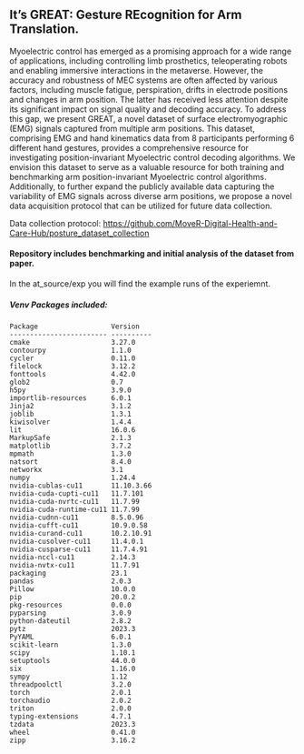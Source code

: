 ## It’s GREAT: Gesture REcognition for Arm Translation.

Myoelectric control has emerged as a promising approach for a wide range of applications, including controlling limb prosthetics, teleoperating robots and enabling immersive interactions in the metaverse. However, the accuracy and robustness of MEC systems are often affected by various factors, including muscle fatigue, perspiration, drifts in electrode positions and changes in arm position. The latter has received less attention despite its significant impact on signal quality and decoding accuracy. To address this gap, we present GREAT, a novel dataset of surface electromyographic (EMG) signals captured from multiple arm positions. This dataset, comprising EMG and hand kinematics data from 8 participants performing 6 different hand gestures, provides a comprehensive resource for investigating position-invariant Myoelectric control decoding algorithms. We envision this dataset to serve as a valuable resource for both training and benchmarking arm position-invariant Myoelectric control algorithms. Additionally, to further expand the publicly available data capturing the variability of EMG signals across diverse arm positions, we propose a novel data acquisition protocol that can be utilized for future data collection.

Data collection protocol: https://github.com/MoveR-Digital-Health-and-Care-Hub/posture_dataset_collection 

#### Repository includes benchmarking and initial analysis of the dataset from paper.
 In the at_source/exp you will find the example runs of the experiemnt. 


##### Venv Packages included:
    Package                  Version   
    ------------------------ ----------
    cmake                    3.27.0    
    contourpy                1.1.0     
    cycler                   0.11.0    
    filelock                 3.12.2    
    fonttools                4.42.0    
    glob2                    0.7       
    h5py                     3.9.0     
    importlib-resources      6.0.1     
    Jinja2                   3.1.2     
    joblib                   1.3.1     
    kiwisolver               1.4.4     
    lit                      16.0.6    
    MarkupSafe               2.1.3     
    matplotlib               3.7.2     
    mpmath                   1.3.0     
    natsort                  8.4.0     
    networkx                 3.1       
    numpy                    1.24.4    
    nvidia-cublas-cu11       11.10.3.66
    nvidia-cuda-cupti-cu11   11.7.101  
    nvidia-cuda-nvrtc-cu11   11.7.99   
    nvidia-cuda-runtime-cu11 11.7.99   
    nvidia-cudnn-cu11        8.5.0.96  
    nvidia-cufft-cu11        10.9.0.58 
    nvidia-curand-cu11       10.2.10.91
    nvidia-cusolver-cu11     11.4.0.1  
    nvidia-cusparse-cu11     11.7.4.91 
    nvidia-nccl-cu11         2.14.3    
    nvidia-nvtx-cu11         11.7.91   
    packaging                23.1      
    pandas                   2.0.3     
    Pillow                   10.0.0    
    pip                      20.0.2    
    pkg-resources            0.0.0     
    pyparsing                3.0.9     
    python-dateutil          2.8.2     
    pytz                     2023.3    
    PyYAML                   6.0.1     
    scikit-learn             1.3.0     
    scipy                    1.10.1    
    setuptools               44.0.0    
    six                      1.16.0    
    sympy                    1.12      
    threadpoolctl            3.2.0     
    torch                    2.0.1     
    torchaudio               2.0.2     
    triton                   2.0.0     
    typing-extensions        4.7.1     
    tzdata                   2023.3    
    wheel                    0.41.0    
    zipp                     3.16.2 
